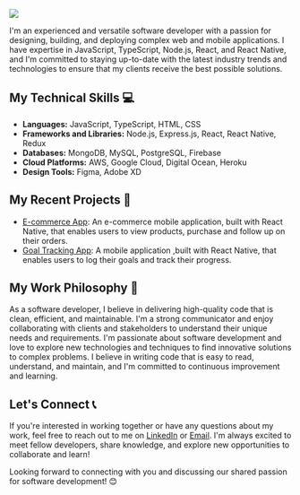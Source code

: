 <!-- # Hi, I'm Dennis Kamau 👋 -->

<p>
  <img src="https://readme-typing-svg.demolab.com/?lines=Hi,+I'm+Dennis+Kamau+👋;Welcome+To+My+World+Of+Code+And+Creativity!;Let's+Connect+And+Build+Stuff!+👨‍💻&font=Fira%20Code&center=true&width=380&height=50&duration=4000&pause=1000">
</p>

I'm an experienced and versatile software developer with a passion for designing, building, and deploying complex web and mobile applications. I have expertise in JavaScript, TypeScript, Node.js, React, and React Native, and I'm committed to staying up-to-date with the latest industry trends and technologies to ensure that my clients receive the best possible solutions.

## My Technical Skills 💻

- **Languages:** JavaScript, TypeScript, HTML, CSS
- **Frameworks and Libraries:** Node.js, Express.js, React, React Native, Redux
- **Databases:** MongoDB, MySQL, PostgreSQL, Firebase
- **Cloud Platforms:** AWS, Google Cloud, Digital Ocean, Heroku
- **Design Tools:** Figma, Adobe XD

## My Recent Projects 🚀

- [E-commerce App](https://github.com/dennis-kamau/EcommerceApp.git): An e-commerce mobile application, built with React Native, that enables users to view products, purchase and follow up on their orders.
- [Goal Tracking App](https://github.com/dennis-kamau/GoalTrackingApp.git): A mobile application ,built with React Native, that enables users to log their goals and track their progress.

## My Work Philosophy 🤝

As a software developer, I believe in delivering high-quality code that is clean, efficient, and maintainable. I'm a strong communicator and enjoy collaborating with clients and stakeholders to understand their unique needs and requirements. I'm passionate about software development and love to explore new technologies and techniques to find innovative solutions to complex problems. I believe in writing code that is easy to read, understand, and maintain, and I'm committed to continuous improvement and learning.

## Let's Connect 📞

If you're interested in working together or have any questions about my work, feel free to reach out to me on [LinkedIn](https://www.linkedin.com/in/kamaudennis254) or [Email](mailto:kamaudennis999@gmail.com). I'm always excited to meet fellow developers, share knowledge, and explore new opportunities to collaborate and learn!

Looking forward to connecting with you and discussing our shared passion for software development! 😊
